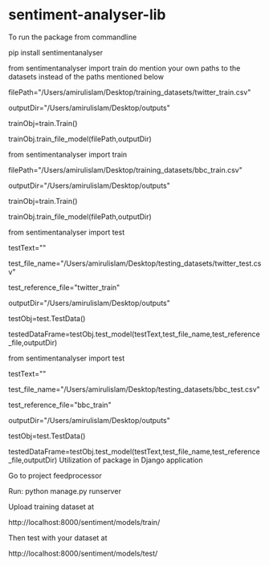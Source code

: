 # sentiment-analyser-lib


To run the package from commandline

pip install sentimentanalyser

from sentimentanalyser import train
do mention your own paths to the datasets instead of the paths mentioned below

filePath="/Users/amirulislam/Desktop/training_datasets/twitter_train.csv"

outputDir="/Users/amirulislam/Desktop/outputs"

trainObj=train.Train()

trainObj.train_file_model(filePath,outputDir)

from sentimentanalyser import train

filePath="/Users/amirulislam/Desktop/training_datasets/bbc_train.csv"

outputDir="/Users/amirulislam/Desktop/outputs"

trainObj=train.Train()

trainObj.train_file_model(filePath,outputDir)

from sentimentanalyser import test

testText=""

test_file_name="/Users/amirulislam/Desktop/testing_datasets/twitter_test.csv"

test_reference_file="twitter_train"

outputDir="/Users/amirulislam/Desktop/outputs"

testObj=test.TestData()

testedDataFrame=testObj.test_model(testText,test_file_name,test_reference_file,outputDir)

from sentimentanalyser import test

testText=""

test_file_name="/Users/amirulislam/Desktop/testing_datasets/bbc_test.csv"

test_reference_file="bbc_train"

outputDir="/Users/amirulislam/Desktop/outputs"

testObj=test.TestData()

testedDataFrame=testObj.test_model(testText,test_file_name,test_reference_file,outputDir)
Utilization of package in Django application

Go to project feedprocessor

Run: python manage.py runserver

Upload training dataset at

http://localhost:8000/sentiment/models/train/

Then test with your dataset at

http://localhost:8000/sentiment/models/test/
